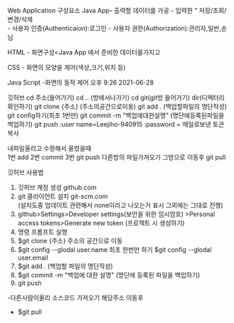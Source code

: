 Web Application 구성요소
 Java App- 출력할 데이터를 가공
	- 입력한    "        저장/조회/변경/삭제				
	- 사용자 인증(Authenticaion):로그인
	- 사용자 권한(Authorization):관리자,일반,손님


HTML	- 화면구성<Java App 에서 준비한 데이터를가지고

CSS	- 화면의 모양을 제어(색상,크기,위치 등)

Java Script -화면의 동작 제어 오후 9:26 2021-06-28



깃허브
cd 주소(들어가기)
cd ..  (방에서나가기)
cd git(git방 들어가기)
dir(디렉터리 확인하기)
git clone {주소} (주소의공간으로이동)
git add . (백업할파일의 명단작성)
git config하기(최초 1번만)
git commit -m "백업에대한설명"  (명단에등록된파일을 백업하기)
git push
:user name=Leejiho-940915
:password = 메일로보낸 토큰 복사

내파일올리고 수정해서 올렸을때			
1번 add 
2번 commit
3번 git push
다른방의 파일가져오기
그방으로 이동후 git pull

깃허브 사용법
1. 깃허브 계정 생성 github.com
2. git 클라이언트 설치  git-scm.com  
   (설치도중 업데이트 관련해서 none이라고 나오는거 표시 그외에는 그대로 진행)
3. github>Settings>Developer settings(보안을 위한 임시암호) >Personal access tokens>Generate new token
   (프로젝트 시 생성하기)
4. 명령 프롬프트 실행
5. $git clone {주소} 주소의 공간으로 이동
6. $git config --glodal user.name    최초 한번만 하기
   $git config --glodal user.email
7. $git add . (백업할 파일의 명단작성)
8. $git commit -m "백업에 대한 설명"  (명단에 등록된 파일을 백업하기)
9. git push

-다른사람이올리 소스코드 가져오기 해당주소 이동후
-  $git pull




